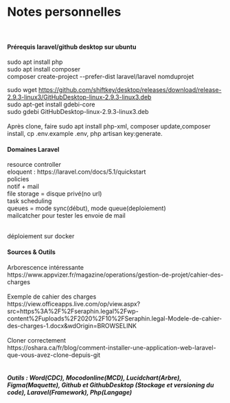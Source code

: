<h1>Notes personnelles</h1>
<br>
<h4>Prérequis laravel/github desktop sur ubuntu</h4>
sudo apt install php <br>
sudo apt install composer <br>
composer create-project --prefer-dist laravel/laravel nomduprojet 

sudo wget https://github.com/shiftkey/desktop/releases/download/release-2.9.3-linux3/GitHubDesktop-linux-2.9.3-linux3.deb <br>
sudo apt-get install gdebi-core <br>
sudo gdebi GitHubDesktop-linux-2.9.3-linux3.deb<br> <br>
Après clone, faire sudo apt install php-xml, composer update,composer install, cp .env.example .env, php artisan key:generate.<br>

<h4>Domaines Laravel</h4>
resource controller<br>
eloquent : https://laravel.com/docs/5.1/quickstart<br>
policies<br>
notif + mail<br>
file storage = disque privé(no url)<br>
task scheduling<br>
queues = mode sync(début), mode queue(deploiement)<br>
mailcatcher pour tester les envoie de mail<br><br>

déploiement sur docker<br>

<h4>Sources & Outils</h4>
Arborescence intéressante <br>
https://www.appvizer.fr/magazine/operations/gestion-de-projet/cahier-des-charges <br><br>
Exemple de cahier des charges <br>
https://view.officeapps.live.com/op/view.aspx?src=https%3A%2F%2Fseraphin.legal%2Fwp-content%2Fuploads%2F2020%2F10%2FSeraphin.legal-Modele-de-cahier-des-charges-1.docx&wdOrigin=BROWSELINK <br><br>
Cloner correctement<br>
https://oshara.ca/fr/blog/comment-installer-une-application-web-laravel-que-vous-avez-clone-depuis-git<br><br>

<h5>Outils : Word(CDC), Mocodonline(MCD), Lucidchart(Arbre), Figma(Maquette), Github et GithubDesktop (Stockage et versioning du code), Laravel(Framework), Php(Langage)</h5>
